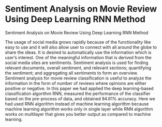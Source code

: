 # Sentiment Analysis on Movie Review Using Deep Learning RNN Method
Sentiment Analysis on Movie Review Using Deep Learning RNN Method


The usage of social media grows rapidly because of the functionality like easy to use and it will also allow user to connect with all around the globe to share the ideas. It is desired to automatically use the information which is user’s interest. One of the meaningful information that is derived from the social media sites are sentiments. Sentiment analysis is used for finding relevant documents, overall sentiment, and relevant sections; quantifying the sentiment; and aggregating all sentiments to form an overview. Sentiment analysis for movie review classification is useful to analyze the information in the form of number of reviews where opinions are either positive or negative. In this paper we had applied the deep learning-based classification algorithm RNN, measured the performance of the classifier based on the pre-process of data, and obtained 94.61% accuracy. Here we had used RNN algorithm instead of machine learning algorithm because machine learning algorithm works only in single layer while RNN algorithm works on multilayer that gives you better output as compared to machine learning.
